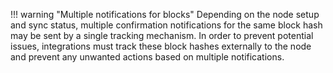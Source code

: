 !!! warning "Multiple notifications for blocks"
    Depending on the node setup and sync status, multiple confirmation notifications for the same block hash may be sent by a single tracking mechanism. In order to prevent potential issues, integrations must track these block hashes externally to the node and prevent any unwanted actions based on multiple notifications.